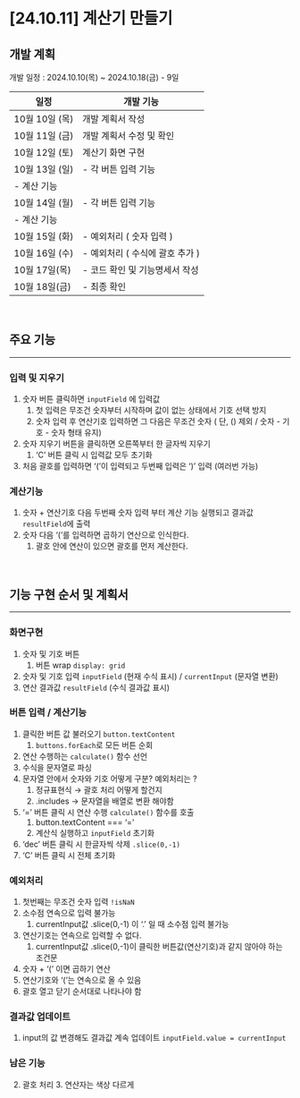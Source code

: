 # [24.10.11] 계산기 만들기

## 개발 계획

개발 일정 : 2024.10.10(목) ~ 2024.10.18(금) - 9일

| 일정           | 개발 기능                       |
| -------------- | ------------------------------- |
| 10월 10일 (목) | 개발 계획서 작성                |
| 10월 11일 (금) | 개발 계획서 수정 및 확인        |
| 10월 12일 (토) | 계산기 화면 구현                |
| 10월 13일 (일) | - 각 버튼 입력 기능             |
| - 계산 기능    |
| 10월 14일 (월) | - 각 버튼 입력 기능             |
| - 계산 기능    |
| 10월 15일 (화) | - 예외처리 ( 숫자 입력 )        |
| 10월 16일 (수) | - 예외처리 ( 수식에 괄호 추가 ) |
| 10월 17일(목)  | - 코드 확인 및 기능명세서 작성  |
| 10월 18일(금)  | - 최종 확인                     |

<br>

## 주요 기능

---

### 입력 및 지우기

1. 숫자 버튼 클릭하면 `inputField` 에 입력값
   1. 첫 입력은 무조건 숫자부터 시작하며 값이 없는 상태에서 기호 선택 방지
   2. 숫자 입력 후 연산기호 입력하면 그 다음은 무조건 숫자 ( 단, () 제외 / 숫자 - 기호 - 숫자 형태 유지)
2. 숫자 지우기 버튼을 클릭하면 오른쪽부터 한 글자씩 지우기
   1. ‘C’ 버튼 클릭 시 입력값 모두 초기화
3. 처음 괄호를 입력하면 ‘(’이 입력되고 두번째 입력은 ‘)’ 입력 (여러번 가능)

### 계산기능

1. 숫자 + 연산기호 다음 두번째 숫자 입력 부터 계산 기능 실행되고 결과값 `resultField`에 출력
2. 숫자 다음 ‘(’를 입력하면 곱하기 연산으로 인식한다.
   1. 괄호 안에 연산이 있으면 괄호를 먼저 계산한다.

<br>

## 기능 구현 순서 및 계획서

---

### 화면구현

1. 숫자 및 기호 버튼
   1. 버튼 wrap `display: grid`
2. 숫자 및 기호 입력 `inputField` (현재 수식 표시) / `currentInput` (문자열 변환)
3. 연산 결과값 `resultField` (수식 결과값 표시)

### 버튼 입력 / 계산기능

1. 클릭한 버튼 값 불러오기 `button.textContent`
   1. `buttons.forEach`로 모든 버튼 순회
2. 연산 수행하는 `calculate()` 함수 선언
3. 수식을 문자열로 파싱
4. 문자열 안에서 숫자와 기호 어떻게 구분? 예외처리는 ?
   1. 정규표현식 → 괄호 처리 어떻게 할건지
   2. .includes → 문자열을 배열로 변환 해야함
5. ‘=’ 버튼 클릭 시 연산 수행 `calculate()` 함수를 호출
   1. button.textContent === ‘=’
   2. 계산식 실행하고 `inputField` 초기화
6. ‘dec’ 버튼 클릭 시 한글자씩 삭제 `.slice(0,-1)`
7. ‘C’ 버튼 클릭 시 전체 초기화

### 예외처리

1. 첫번째는 무조건 숫자 입력 `!isNaN`
2. 소수점 연속으로 입력 불가능
   1. currentInput값 .slice(0,-1) 이 ‘.’ 일 때 소수점 입력 불가능
3. 연산기호는 연속으로 입력할 수 없다.
   1. currentInput값 .slice(0,-1)이 클릭한 버튼값(연산기호)과 같지 않아야 하는 조건문
4. 숫자 + ‘(’ 이면 곱하기 연산
5. 연산기호와 ‘(’는 연속으로 올 수 있음
6. 괄호 열고 닫기 순서대로 나타나야 함

### 결과값 업데이트

1. input의 값 변경해도 결과값 계속 업데이트 `inputField.value = currentInput`

### 남은 기능

2. 괄호 처리 3. 연산자는 색상 다르게
